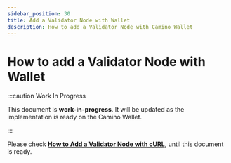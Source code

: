 ```yaml
---
sidebar_position: 30
title: Add a Validator Node with Wallet
description: How to add a Validator Node with Camino Wallet
---
```


# How to add a Validator Node with Wallet

:::caution Work In Progress

This document is **work-in-progress**. It will be updated as the implementation is ready on the Camino Wallet.

:::

Please check [**How to Add a Validator Node with cURL**](add-validator-with-curl), until this document is ready.
